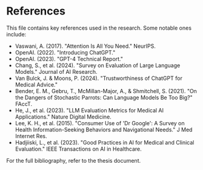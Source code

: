 # References

This file contains key references used in the research. Some notable ones include:

- Vaswani, A. (2017). "Attention Is All You Need." NeurIPS.
- OpenAI. (2022). "Introducing ChatGPT."
- OpenAI. (2023). "GPT-4 Technical Report."
- Chang, S., et al. (2024). "Survey on Evaluation of Large Language Models." Journal of AI Research.
- Van Bulck, J. & Moons, P. (2024). "Trustworthiness of ChatGPT for Medical Advice."
- Bender, E. M., Gebru, T., McMillan-Major, A., & Shmitchell, S. (2021). "On the Dangers of Stochastic Parrots: Can Language Models Be Too Big?" FAccT.
- He, J., et al. (2023). "LLM Evaluation Metrics for Medical AI Applications." Nature Digital Medicine.
- Lee, K. H., et al. (2015). "Consumer Use of 'Dr Google': A Survey on Health Information-Seeking Behaviors and Navigational Needs." J Med Internet Res.
- Hadjiiski, L., et al. (2023). "Good Practices in AI for Medical and Clinical Evaluation." IEEE Transactions on AI in Healthcare.

For the full bibliography, refer to the thesis document.
